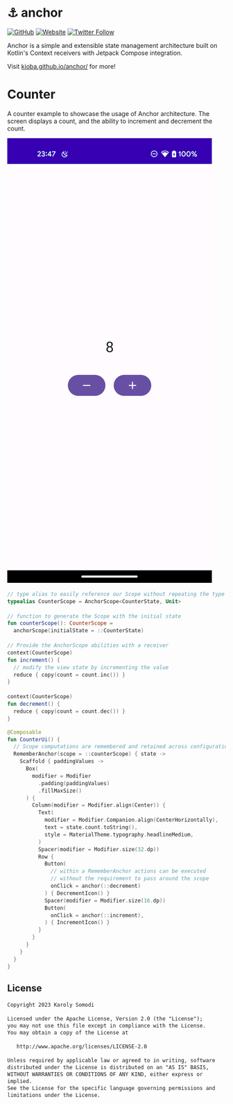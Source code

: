 # ⚓️ anchor

[![GitHub](https://img.shields.io/github/license/kioba/anchor?style=flat-square)](LICENSE)
[![Website](https://img.shields.io/badge/website-up-green?style=flat-square&link=http%3A%2F%2Fkioba.github.io%2Fanchor%2F)](https://kioba.github.io/anchor/)
[![Twitter Follow](https://img.shields.io/twitter/follow/k10b4?style=flat-square&link=https%3A%2F%2Ftwitter.com%2Fintent%2Ffollow%3Fscreen_name%3Dk10b4)]()

Anchor is a simple and extensible state management architecture built on Kotlin's Context receivers
with Jetpack Compose integration.

Visit [kioba.github.io/anchor/](https://kioba.github.io/anchor/) for more!

Counter
=======

A counter example to showcase the usage of Anchor architecture. The screen displays a count, and the
ability to increment and decrement the count.

![counter example](https://github.com/kioba/anchor/blob/master/docs/images/counter_example.png)

```kotlin
// type alias to easily reference our Scope without repeating the type arguments
typealias CounterScope = AnchorScope<CounterState, Unit>

// function to generate the Scope with the initial state
fun counterScope(): CounterScope =
  anchorScope(initialState = ::CounterState)

// Provide the AnchorScope abilities with a receiver 
context(CounterScope)
fun increment() {
  // modify the view state by incrementing the value
  reduce { copy(count = count.inc()) }
}

context(CounterScope)
fun decrement() {
  reduce { copy(count = count.dec()) }
}
```

```kotlin
@Composable
fun CounterUi() {
  // Scope computations are remembered and retained across configuration changes
  RememberAnchor(scope = ::counterScope) { state ->
    Scaffold { paddingValues ->
      Box(
        modifier = Modifier
          .padding(paddingValues)
          .fillMaxSize()
      ) {
        Column(modifier = Modifier.align(Center)) {
          Text(
            modifier = Modifier.Companion.align(CenterHorizontally),
            text = state.count.toString(),
            style = MaterialTheme.typography.headlineMedium,
          )
          Spacer(modifier = Modifier.size(32.dp))
          Row {
            Button(
              // within a RememberAnchor actions can be executed
              // without the requirement to pass around the scope
              onClick = anchor(::decrement)
            ) { DecrementIcon() }
            Spacer(modifier = Modifier.size(16.dp))
            Button(
              onClick = anchor(::increment),
            ) { IncrementIcon() }
          }
        }
      }
    }
  }
}
```

License
--------

    Copyright 2023 Karoly Somodi

    Licensed under the Apache License, Version 2.0 (the "License");
    you may not use this file except in compliance with the License.
    You may obtain a copy of the License at

       http://www.apache.org/licenses/LICENSE-2.0

    Unless required by applicable law or agreed to in writing, software
    distributed under the License is distributed on an "AS IS" BASIS,
    WITHOUT WARRANTIES OR CONDITIONS OF ANY KIND, either express or implied.
    See the License for the specific language governing permissions and
    limitations under the License.
